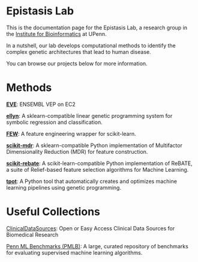 # Epistasis Lab

This is the documentation page for the Epistasis Lab, a research group in the [Institute for Bioinformatics](http://upibi.org/) at UPenn.

In a nutshell, our lab develops computational methods to identify the complex genetic architectures that lead to human disease. 

You can browse our projects below for more information.

Methods
===

[**EVE**](https://github.com/EpistasisLab/EVE): ENSEMBL VEP on EC2

[**ellyn**](https://github.com/EpistasisLab/ellyn): A sklearn-compatible linear genetic programming system for symbolic regression and classification. 

[**FEW**](https://lacava.github.io/few): A feature engineering wrapper for scikit-learn. 

[**scikit-mdr**](https://github.com/EpistasisLab/scikit-mdr): A sklearn-compatible Python implementation of Multifactor Dimensionality Reduction (MDR) for feature construction.

[**scikit-rebate**](https://epistasislab.github.io/scikit-rebate/): A scikit-learn-compatible Python implementation of ReBATE, a suite of Relief-based feature selection algorithms for Machine Learning.

[**tpot**](http://rhiever.github.io/tpot/): A Python tool that automatically creates and optimizes machine learning pipelines using genetic programming.

Useful Collections
===

[ClinicalDataSources](https://github.com/EpistasisLab/ClinicalDataSources): Open or Easy Access Clinical Data Sources for Biomedical Research

[Penn ML Benchmarks (PMLB)](https://github.com/EpistasisLab/penn-ml-benchmarks): A large, curated repository of benchmarks for evaluating supervised machine learning algorithms.
